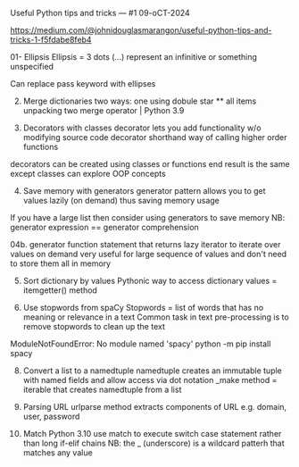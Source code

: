 Useful Python tips and tricks — #1
09-oCT-2024

https://medium.com/@johnidouglasmarangon/useful-python-tips-and-tricks-1-f5fdabe8feb4


01- Ellipsis
Ellipsis = 3 dots (...)
represent an infinitive or something unspecified

Can replace pass keyword with ellipses


02. Merge dictionaries
two ways:
one using dobule star **    all items unpacking
two merge operator |        Python 3.9


03. Decorators with classes
decorator lets you add functionality w/o modifying source code
decorator shorthand way of calling higher order functions

decorators can be created using classes or functions
end result is the same except classes can explore OOP concepts


04. Save memory with generators
generator pattern allows you to get values lazily (on demand)
thus saving memory usage

If you have a large list then consider using generators to save memory
NB:
generator expression == generator comprehension

04b. generator function
statement that returns lazy iterator to iterate over values on demand
very useful for large sequence of values and don't need to store them all in memory


05. Sort dictionary by values
Pythonic way to access dictionary values = itemgetter() method


06. Use stopwords from spaCy
Stopwords = list of words that has no meaning or relevance in a text
Common task in text pre-processing is to remove stopwords to clean up the text

ModuleNotFoundError: No module named 'spacy'
python -m pip install spacy


08. Convert a list to a namedtuple
namedtuple creates an immutable tuple with named fields and allow access via dot notation
_make method = iterable that creates namedtuple from a list


09. Parsing URL
urlparse method extracts components of URL e.g. domain, user, password


10. Match
Python 3.10 use match to execute switch case statement rather than long if-elif chains
NB: the _ (underscore) is a wildcard patterh that matches any value